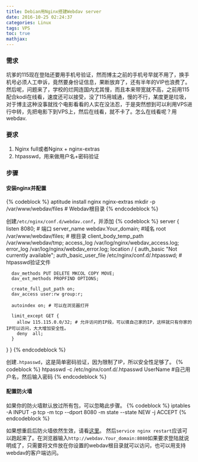 ```yaml
---
title: Debian用Nginx搭建Webdav server
date: 2016-10-25 02:24:37
categories: Linux
tags: VPS
toc: true
mathjax:
---
```

### 需求
坑爹的115现在登陆还要用手机号验证，然而博主之前的手机号早就不用了，换手机号必须人工申诉，竟然要身份证信息，果断放弃了，还有半年的VIP也浪费了。然后呢，问题来了，学校的烂网连国内尤其慢，而且本来带宽就不高，之前用115配合kodi在线看，速度还可以接受，没了115用城通，慢的不行，某度更是垃圾，对于博主这种没事就找个电影看看的人实在没法忍，于是突然想到可以利用VPS进行中转，先把电影下到VPS上，然后在线看，就不卡了。怎么在线看呢？用webdav.

### 要求
1. Nginx full或者Nginx + nginx-extras
2. htpasswd，用来做用户名+密码验证

### 步骤
#### 安装nginx并配置
{% codeblock %}
aptitude install nginx nginx-extras
mkdir -p /var/www/webdav/files # Webdav根目录
{% endcodeblock %}

创建`/etc/nginx/conf.d/webdav.conf`，并添加
{% codeblock %}
server {
    listen       8080; # 端口
    server_name  webdav.Your_domain; #域名
    root /var/www/webdav/files; # 根目录
    client_body_temp_path /var/www/webdav/tmp;
    access_log  /var/log/nginx/webdav_access.log;
    error_log   /var/log/nginx/webdav_error.log;
    location / {
      auth_basic "Not currently available";
      auth_basic_user_file /etc/nginx/conf.d/.htpasswd; # htpasswd验证文件

      dav_methods PUT DELETE MKCOL COPY MOVE;
      dav_ext_methods PROPFIND OPTIONS;

      create_full_put_path on;
      dav_access user:rw group:r;

      autoindex on; # 可以在浏览器打开

      limit_except GET {
        allow 115.115.0.0/32; # 允许访问的IP段，可以填自己家的IP，这样就只有你家的IP可以访问，大大增加安全性。
        deny  all;
      }
   }
}
{% endcodeblock %}

创建`.htpasswd`，这是简单密码验证，因为限制了IP，所以安全性足够了。
{% codeblock %}
htpasswd -c /etc/nginx/conf.d/.htpasswd UserName #自己用户名，然后输入密码
{% endcodeblock %}
#### 配置防火墙
如果你的防火墙默认放过所有包，可以忽略此步骤。
{% codeblock %}
iptables -A INPUT -p tcp -m tcp --dport 8080 -m state --state NEW -j ACCEPT
{% endcodeblock %}

如果想重启后防火墙依然生效，请看[这里](https://www.thomas-krenn.com/en/wiki/Saving_Iptables_Firewall_Rules_Permanently)。
然后`service nginx restart`应该可以跑起来了。在浏览器输入`http://webdav.Your_domain:8080`如果要求登陆就说明成了，只需要将文件放在你设置的webdav根目录就可以访问，也可以用支持webdav的客户端访问。

